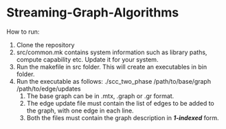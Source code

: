 # Streaming-Graph-Algorithms #
How to run:
1. Clone the repository
2. src/common.mk contains system information such as library paths, compute capability etc. Update it for your system.
3. Run the makefile in src folder. This will create an executables in bin folder.
4. Run the executable as follows: ./scc_two_phase /path/to/base/graph /path/to/edge/updates
	1. The base graph can be in .mtx, .graph or .gr format.
	2. The edge update file must contain the list of edges to be added to the graph, with one edge in each line. 
	3. Both the files must contain the graph description in ***1-indexed*** form.
